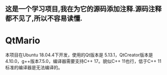 ## 这是一个学习项目,我在为它的源码添加注释.源码注释都不见了,所以不容易读懂.

# QtMario

本项目在Ubuntu 18.04.4下开发，使用的Qt版本是 5.13.1，QtCreator版本是 4.10.0，g++版本7.5.0，编译器需要支持C++ 17。貌似C++ 11也行，低于C++ 11标准的编译器是无法编译的。
